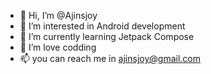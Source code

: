 - 👋 Hi, I’m @Ajinsjoy
- 👀 I’m interested in Android development
- 🌱 I’m currently learning Jetpack Compose
- 💞️ I’m love codding
- 📫 you can reach me in ajinsjoy@gmail.com

<!---
Ajinsjoy/Ajinsjoy is a ✨ special ✨ repository because its `README.md` (this file) appears on your GitHub profile.
You can click the Preview link to take a look at your changes.
--->
